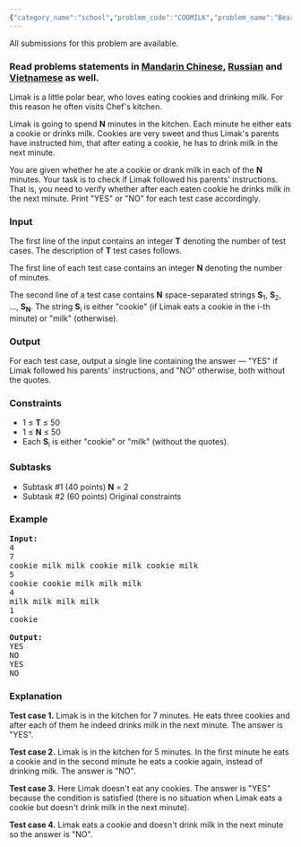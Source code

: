 ```yaml
---
{"category_name":"school","problem_code":"COOMILK","problem_name":"Bear and Milky Cookies","languages_supported":{"0":"ADA","1":"ASM","2":"BASH","3":"BF","4":"C","5":"C99 strict","6":"CAML","7":"CLOJ","8":"CLPS","9":"CPP 4.3.2","10":"CPP 4.9.2","11":"CPP14","12":"CS2","13":"D","14":"ERL","15":"FORT","16":"FS","17":"GO","18":"HASK","19":"ICK","20":"ICON","21":"JAVA","22":"JS","23":"LISP clisp","24":"LISP sbcl","25":"LUA","26":"NEM","27":"NICE","28":"NODEJS","29":"PAS fpc","30":"PAS gpc","31":"PERL","32":"PERL6","33":"PHP","34":"PIKE","35":"PRLG","36":"PYPY","37":"PYTH","38":"PYTH 3.4","39":"RUBY","40":"SCALA","41":"SCM chicken","42":"SCM guile","43":"SCM qobi","44":"ST","45":"TCL","46":"TEXT","47":"WSPC"},"max_timelimit":1,"source_sizelimit":50000,"problem_author":"errichto","problem_tester":"errichto","date_added":"22-02-2017","tags":{"0":"cakewalk","1":"errichto","2":"ltime45"},"editorial_url":"https://discuss.codechef.com/problems/COOMILK","time":{"view_start_date":1488042300,"submit_start_date":1488042300,"visible_start_date":1488042300,"end_date":1735669800},"layout":"problem"}
---
```

<span class="solution-visible-txt">All submissions for this problem are available.</span><h3> Read problems statements in <a target="_blank" href="http://www.codechef.com/download/translated/LTIME45/mandarin/COOMILK.pdf">Mandarin Chinese</a>, <a target="_blank" href="http://www.codechef.com/download/translated/LTIME45/russian/COOMILK.pdf">Russian</a> and <a target="_blank" href="http://www.codechef.com/download/translated/LTIME45/vietnamese/COOMILK.pdf">Vietnamese</a> as well.</h3>

<p>Limak is a little polar bear, who loves eating cookies and drinking milk.
For this reason he often visits Chef's kitchen.</p>

<p>Limak is going to spend <b>N</b> minutes in the kitchen.
Each minute he either eats a cookie or drinks milk.
Cookies are very sweet and thus Limak's parents have instructed him, that after eating a cookie, he has to drink milk in the next minute.</p>

<p>You are given whether he ate a cookie or drank milk in each of the <b>N</b> minutes. Your task is to check if Limak followed his parents' instructions. That is, you need to verify whether after each eaten cookie he drinks milk in the next minute.
Print "YES" or "NO" for each test case accordingly.</p>



<h3>Input</h3>

<p>The first line of the input contains an integer <b>T</b> denoting the number of test cases. The description of <b>T</b> test cases follows.</p>

<p>The first line of each test case contains an integer <b>N</b> denoting the number of minutes.</p>

<p>The second line of a test case contains <b>N</b> space-separated strings <b>S</b><sub>1</sub>, <b>S</b><sub>2</sub>, ..., <b>S<sub>N</sub></b>.
The string <b>S</b><sub>i</sub> is either "cookie" (if Limak eats a cookie in the i-th minute) or "milk" (otherwise).</p>



<h3>Output</h3>

<p>For each test case, output a single line containing the answer — "YES" if Limak followed his parents' instructions, and "NO" otherwise, both without the quotes.</p>



<h3>Constraints</h3>

<ul>
<li>1 ≤ <b>T</b> ≤ 50</li>
<li>1 ≤ <b>N</b> ≤ 50</li>
<li> Each <b>S</b><sub>i</sub> is either "cookie" or "milk" (without the quotes).
</ul>



<h3>Subtasks</h3>

<ul>
<li>Subtask #1 (40 points) <b>N</b> = 2</li>
<li>Subtask #2 (60 points) Original constraints</li>
</ul>



<h3>Example</h3>

<pre><b>Input:</b>
4
7
cookie milk milk cookie milk cookie milk
5
cookie cookie milk milk milk
4
milk milk milk milk
1
cookie

<b>Output:</b>
YES
NO
YES
NO</pre>




<h3>Explanation</h3>

<p><b>Test case 1.</b> Limak is in the kitchen for 7 minutes.
He eats three cookies and after each of them he indeed drinks milk in the next minute.
The answer is "YES".</p>

<p><b>Test case 2.</b> Limak is in the kitchen for 5 minutes.
In the first minute he eats a cookie and in the second minute he eats a cookie again, instead of drinking milk.
The answer is "NO".</p>

<p><b>Test case 3.</b> Here Limak doesn't eat any cookies.
The answer is "YES" because the condition is satisfied (there is no situation when Limak eats a cookie but doesn't drink milk in the next minute).</p>

<p><b>Test case 4.</b> Limak eats a cookie and doesn't drink milk in the next minute so the answer is "NO".</p>